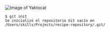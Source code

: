  #
![Image of Yaktocat](https://octodex.github.com/images/yaktocat.png)
``` 
$ git init 
Se inicializó el repositorio Git vacío en /Users/skills/Projects/recipe-repository/.git/ 
```
